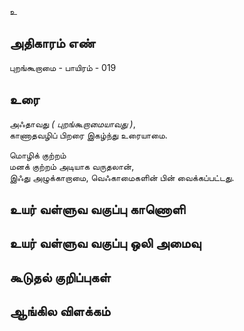 உ


## அதிகாரம் எண்

புறங்கூறாமை - பாயிரம் - 019

## உரை

அஃதாவது _( புறங்கூறாமையாவது )_,  
காணாதவழிப் பிறரை இகழ்ந்து உரையாமை.  

மொழிக் குற்றம்  
மனக் குற்றம் அடியாக வருதலான்,  
இஃது அழுக்காறாமை, வெஃகாமைகளின் பின் வைக்கப்பட்டது.


## உயர் வள்ளுவ வகுப்பு காணொளி


## உயர் வள்ளுவ வகுப்பு ஒலி அமைவு 


## கூடுதல் குறிப்புகள்


## ஆங்கில விளக்கம்

